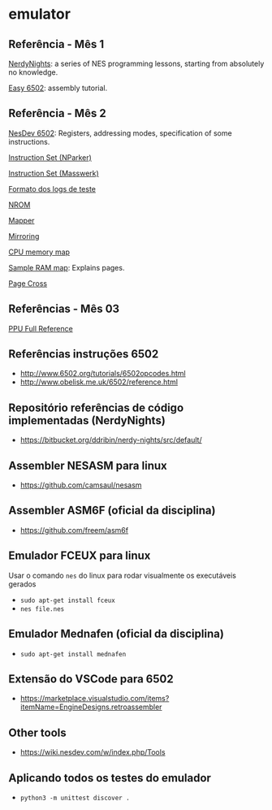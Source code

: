 # emulator

## Referência - Mês 1

[NerdyNights](http://nintendoage.com/forum/messageview.cfm?catid=22&threadid=7155): a series of NES programming lessons, starting from absolutely no knowledge.

[Easy 6502](https://skilldrick.github.io/easy6502/#intro): assembly tutorial.

## Referência - Mês 2

[NesDev 6502](http://nesdev.com/6502.txt): Registers, addressing modes, specification of some instructions.

[Instruction Set (NParker)](http://nparker.llx.com/a2/opcodes.html)

[Instruction Set (Masswerk)](https://www.masswerk.at/6502/6502_instruction_set.html#CMP)

[Formato dos logs de teste](https://github.com/AlissonLinhares/nesemu)

[NROM](https://wiki.nesdev.com/w/index.php/NROM)

[Mapper](https://wiki.nesdev.com/w/index.php/Mapper)

[Mirroring](https://wiki.nesdev.com/w/index.php/Mirroring)

[CPU memory map](https://wiki.nesdev.com/w/index.php/CPU_memory_map)

[Sample RAM map](https://wiki.nesdev.com/w/index.php/Sample_RAM_map): Explains pages.

[Page Cross](https://forums.nesdev.com/viewtopic.php?f=3&t=13936)

## Referências - Mês 03

[PPU Full Reference](http://wiki.nesdev.com/w/index.php/PPU)




## Referências instruções 6502
- http://www.6502.org/tutorials/6502opcodes.html
- http://www.obelisk.me.uk/6502/reference.html

## Repositório referências de código implementadas (NerdyNights)
- https://bitbucket.org/ddribin/nerdy-nights/src/default/

## Assembler NESASM para linux
- https://github.com/camsaul/nesasm

## Assembler ASM6F (oficial da disciplina)
- https://github.com/freem/asm6f

## Emulador FCEUX para linux
Usar o comando `nes` do linux para rodar visualmente os executáveis gerados
- `sudo apt-get install fceux`
- `nes file.nes`

## Emulador Mednafen (oficial da disciplina)
- `sudo apt-get install mednafen`

## Extensão do VSCode para 6502

- https://marketplace.visualstudio.com/items?itemName=EngineDesigns.retroassembler

## Other tools
- https://wiki.nesdev.com/w/index.php/Tools

## Aplicando todos os testes do emulador
- `python3 -m unittest discover .`
